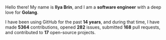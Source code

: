 Hello there! My name is **Ilya Brin**, and I am a **software engineer** with a deep love for **Golang**.

I have been using GitHub for the past **14 years**, and during that time, I have made **5364** contributions, opened **282** issues, submitted **168** pull requests, and contributed to **17** open-source projects.

